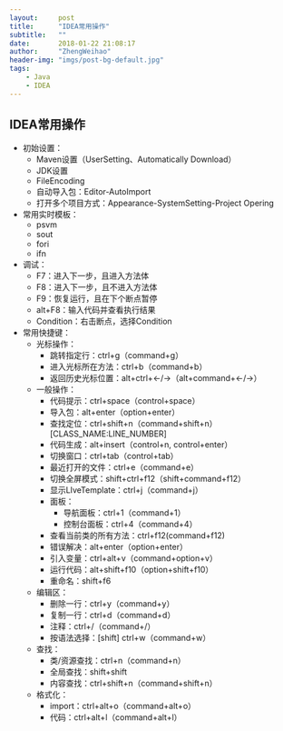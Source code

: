 ```yaml
---
layout:     post
title:      "IDEA常用操作"
subtitle:   ""
date:       2018-01-22 21:08:17
author:     "ZhengWeihao"
header-img: "imgs/post-bg-default.jpg"
tags:
    - Java
    - IDEA
---
```


IDEA常用操作
---

* 初始设置：
  * Maven设置（UserSetting、Automatically Download）
  * JDK设置
  * FileEncoding
  * 自动导入包：Editor-AutoImport
  * 打开多个项目方式：Appearance-SystemSetting-Project Opering
* 常用实时模板：
  * psvm
  * sout
  * fori
  * ifn
* 调试：
  * F7：进入下一步，且进入方法体
  * F8：进入下一步，且不进入方法体
  * F9：恢复运行，且在下个断点暂停
  * alt+F8：输入代码并查看执行结果
  * Condition：右击断点，选择Condition
* 常用快捷键：
  * 光标操作：
    * 跳转指定行：ctrl+g（command+g）
    * 进入光标所在方法：ctrl+b（command+b）
    * 返回历史光标位置：alt+ctrl+←/→（alt+command+←/→）
  * 一般操作：
    * 代码提示：ctrl+space（control+space）
    * 导入包：alt+enter（option+enter）
    * 查找定位：ctrl+shift+n（command+shift+n） [CLASS_NAME:LINE_NUMBER]
    * 代码生成：alt+insert（control+n, control+enter）
    * 切换窗口：ctrl+tab（control+tab）
    * 最近打开的文件：ctrl+e（command+e）
    * 切换全屏模式：shift+ctrl+f12（shift+command+f12）
    * 显示LIveTemplate：ctrl+j（command+j）
    * 面板：
      * 导航面板：ctrl+1（command+1）
      * 控制台面板：ctrl+4（command+4）
    * 查看当前类的所有方法：ctrl+f12(command+f12)
    * 错误解决：alt+enter（option+enter）
    * 引入变量：ctrl+alt+v（command+option+v）
    * 运行代码：alt+shift+f10（option+shift+f10）
    * 重命名：shift+f6
  * 编辑区：
    * 删除一行：ctrl+y（command+y）
    * 复制一行：ctrl+d（command+d）
    * 注释：ctrl+/（command+/）
    * 按语法选择：[shift] ctrl+w（command+w）
  * 查找：
    * 类/资源查找：ctrl+n（command+n）
    * 全局查找：shift+shift
    * 内容查找：ctrl+shift+n（command+shift+n）
  * 格式化：
    * import：ctrl+alt+o（command+alt+o）
    * 代码：ctrl+alt+l（command+alt+l）